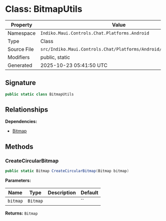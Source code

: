 # Class: BitmapUtils

| Property | Value |
|----------|-------|
| Namespace | `Indiko.Maui.Controls.Chat.Platforms.Android` |
| Type | Class |
| Source File | `src/Indiko.Maui.Controls.Chat/Platforms/Android/BitmapUtils.cs` |
| Modifiers | public, static |
| Generated | 2025-10-23 05:41:50 UTC |

## Signature

```csharp
public static class BitmapUtils
```

## Relationships

**Dependencies:**
- [Bitmap](Bitmap.md)

## Methods

### CreateCircularBitmap

```csharp
public static Bitmap CreateCircularBitmap(Bitmap bitmap)
```

**Parameters:**

| Name | Type | Description | Default |
|------|------|-------------|---------|
| `bitmap` | `Bitmap` |  | `` |

**Returns:** `Bitmap`

